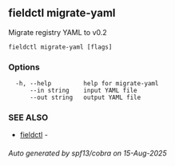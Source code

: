 ## fieldctl migrate-yaml

Migrate registry YAML to v0.2

```
fieldctl migrate-yaml [flags]
```

### Options

```
  -h, --help         help for migrate-yaml
      --in string    input YAML file
      --out string   output YAML file
```

### SEE ALSO

* [fieldctl](fieldctl.md)	 - 

###### Auto generated by spf13/cobra on 15-Aug-2025
